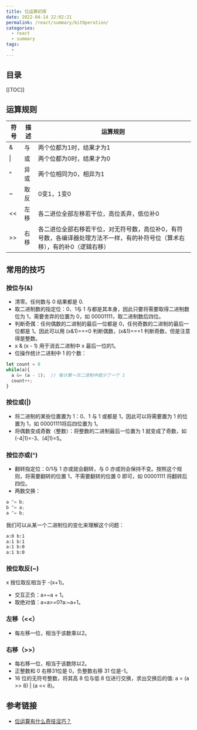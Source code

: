 ```yaml
---
title: 位运算初探
date: 2022-04-14 22:02:21
permalink: /react/summary/bitOperation/
categories:
  - react
  - summary
tags:
  - 
---
```


<Badges :content="[{type: 'tip', text: 'React17'}]" />

<TimeToRead />

## 目录

[[TOC]]

## 运算规则

| 符号 | 描述 | 运算规则                                                                                                                     |
| ---- | ---- | ---------------------------------------------------------------------------------------------------------------------------- |
| &    | 与   | 两个位都为1时，结果才为1                                                                                                     |
| \|   | 或   | 两个位都为0时，结果才为0                                                                                                     |
| ^    | 异或 | 两个位相同为0，相异为1                                                                                                       |
| ~    | 取反 | 0变1，1变0                                                                                                                   |
| <<   | 左移 | 各二进位全部左移若干位，高位丢弃，低位补0                                                                                    |
| >>   | 右移 | 各二进位全部右移若干位，对无符号数，高位补0，有符号数，各编译器处理方法不一样，有的补符号位（算术右移），有的补0（逻辑右移） |

## 常用的技巧

### 按位与(&)

- 清零。任何数与 0 结果都是 0.
- 取二进制数的指定位：0、1与 1 与都是其本身，因此只要将需要取得二进制数位为 1，需要舍弃的位置为 0，如 00001111，取二进制数后四位。
- 判断奇偶：任何偶数的二进制的最后一位都是 0，任何奇数的二进制的最后一位都是 1。因此可以用 (x&1)===0 判断偶数，(x&1)===1 判断奇数，但是注意得是整数。
- x & (x - 1) 用于消去二进制中 x 最后一位的1。
- 位操作统计二进制中 1 的个数：

```js
let count = 0  
while(a){  
  a &= (a - 1);  // 每计算一次二进制中就少了一个 1
  count++;  
}
```

### 按位或(|)

- 将二进制的某些位置置为 1：0、1 与 1 或都是 1，因此可以将需要置为 1 的位置为 1，如 00001111将后四位置为 1。
- 将偶数变成奇数（整数）：将整数的二进制最后一位置为 1 就变成了奇数，如 (-4|1)=-3、(4|1)=5。

### 按位亦或(^)

- 翻转指定位：0/1与 1 亦或就会翻转，与 0 亦或则会保持不变。按照这个规则，将需要翻转的位置 1，不需要翻转的位置 0 即可，如 00001111 将翻转后四位。
- 两数交换：

```js
a ^= b;
b ^= a;
a ^= b;
```

我们可以从某一个二进制位的变化来理解这个问题：

```txt
a:0 b:1
a:1 b:1
a:1 b:0
a:1 b:0
```

### 按位取反(~)

x 按位取反相当于 -(x+1)。

- 交互正负：a=~a + 1。
- 取绝对值：a=a>=0?a:~a+1。

### 左移（<<）

- 每左移一位，相当于该数乘以2。

### 右移（>>）

- 每右移一位，相当于该数除以2。
- 正整数和 0 右移31位是 0，负整数右移 31 位是-1。
- 16 位的无符号整数，将其高 8 位与低 8 位进行交换，求出交换后的值: a = (a >> 8) | (a << 8)。

## 参考链接

- [位运算有什么奇技淫巧？](https://www.zhihu.com/question/38206659)